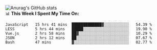 
![Anurag's GitHub stats](https://github-readme-stats.vercel.app/api?username=supergczh&show_icons=true&theme=radical)
<br />
📊 **This Week I Spent My Time On:**

<!--START_SECTION:waka-->
```text
JavaScript   15 hrs 41 mins  █████████████▓░░░░░░░░░░░   54.39 % 
LESS         5 hrs 44 mins   █████░░░░░░░░░░░░░░░░░░░░   19.90 % 
Vue.js       2 hrs 58 mins   ██▓░░░░░░░░░░░░░░░░░░░░░░   10.29 % 
JSON         2 hrs 12 mins   ██░░░░░░░░░░░░░░░░░░░░░░░   07.67 % 
Bash         47 mins         ▓░░░░░░░░░░░░░░░░░░░░░░░░   02.77 % 
```
<!--END_SECTION:waka-->
